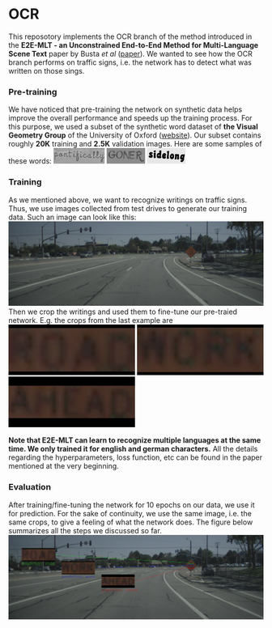 # OCR
This reposotory implements the OCR branch of the method introduced in the **E2E-MLT - an Unconstrained End-to-End Method for Multi-Language Scene Text**
paper by Busta *et al* ([paper](https://arxiv.org/abs/1801.09919)). We wanted to see how the OCR branch performs on traffic signs, i.e. 
the network has to detect what was written on those sings. 


### Pre-training
We have noticed that pre-training the network on synthetic data helps improve the overall performance and speeds up the training process.
For this purpose, we used a subset of the synthetic word dataset of **the Visual Geometry Group** of the University of Oxford ([website](http://www.robots.ox.ac.uk/~vgg/research/text/)).
Our subset contains roughly **20K** training and **2.5K** validation images. 
Here are some samples of these words:
![alt text](https://github.com/adnenabdessaied/OCR/blob/master/md_images/1_pontifically_58805.jpg)
![alt text](https://github.com/adnenabdessaied/OCR/blob/master/md_images/41_GONER_33090.jpg)
![alt text](https://github.com/adnenabdessaied/OCR/blob/master/md_images/88_sidelong_70759.jpg)


### Training
As we mentioned above, we want to recognize writings on traffic signs. Thus, we use images collected from test drives to generate
our training data. Such an image can look like this:
![alt text](https://github.com/adnenabdessaied/OCR/blob/master/md_images/img.png)
Then we crop the writings and used them to fine-tune our pre-traied network.
E.g. the crops from the last example are
![alt text](https://github.com/adnenabdessaied/OCR/blob/master/md_images/road.png)
![alt text](https://github.com/adnenabdessaied/OCR/blob/master/md_images/work.png)
![alt text](https://github.com/adnenabdessaied/OCR/blob/master/md_images/ahead.png)

**Note that E2E-MLT can learn to recognize multiple languages at the same time. We only trained it for english and german 
characters.**
All the details regarding the hyperparameters, loss function, etc can be found in the paper mentioned at the very beginning.
### Evaluation
After training/fine-tuning the network for 10 epochs on our data, we use it for prediction. For the sake of continuity, we use
the same image, i.e. the same crops, to give a feeling of what the network does. 
The figure below summarizes all the steps we discussed so far.
![alt text](https://github.com/adnenabdessaied/OCR/blob/master/md_images/img_.png)

